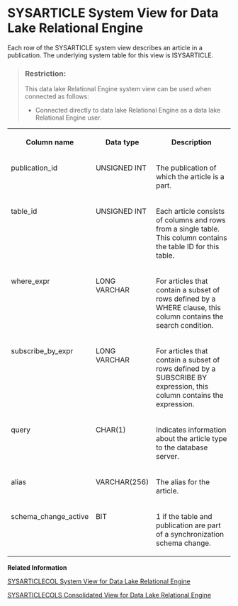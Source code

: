 <!-- loio3be6b7a46c5f1014b420d21c4b0f3634 -->

# SYSARTICLE System View for Data Lake Relational Engine

Each row of the SYSARTICLE system view describes an article in a publication. The underlying system table for this view is ISYSARTICLE.



> ### Restriction:  
> This data lake Relational Engine system view can be used when connected as follows:
> 
> -   Connected directly to data lake Relational Engine as a data lake Relational Engine user.




<table>
<tr>
<th valign="top">

Column name



</th>
<th valign="top">

Data type



</th>
<th valign="top">

Description



</th>
</tr>
<tr>
<td valign="top">

publication\_id



</td>
<td valign="top">

UNSIGNED INT



</td>
<td valign="top">

The publication of which the article is a part.



</td>
</tr>
<tr>
<td valign="top">

table\_id



</td>
<td valign="top">

UNSIGNED INT



</td>
<td valign="top">

Each article consists of columns and rows from a single table. This column contains the table ID for this table.



</td>
</tr>
<tr>
<td valign="top">

where\_expr



</td>
<td valign="top">

LONG VARCHAR



</td>
<td valign="top">

For articles that contain a subset of rows defined by a WHERE clause, this column contains the search condition.



</td>
</tr>
<tr>
<td valign="top">

subscribe\_by\_expr



</td>
<td valign="top">

LONG VARCHAR



</td>
<td valign="top">

For articles that contain a subset of rows defined by a SUBSCRIBE BY expression, this column contains the expression.



</td>
</tr>
<tr>
<td valign="top">

query



</td>
<td valign="top">

CHAR\(1\)



</td>
<td valign="top">

Indicates information about the article type to the database server.



</td>
</tr>
<tr>
<td valign="top">

alias



</td>
<td valign="top">

VARCHAR\(256\)



</td>
<td valign="top">

The alias for the article.



</td>
</tr>
<tr>
<td valign="top">

schema\_change\_active



</td>
<td valign="top">

BIT



</td>
<td valign="top">

1 if the table and publication are part of a synchronization schema change.



</td>
</tr>
</table>

**Related Information**  


[SYSARTICLECOL System View for Data Lake Relational Engine](sysarticlecol-system-view-for-data-lake-relational-engine-3be6c15.md "Each row of the SYSARTICLECOL system view identifies a column in an article. The underlying system table for this view is ISYSARTICLECOL.")

[SYSARTICLECOLS Consolidated View for Data Lake Relational Engine](sysarticlecols-consolidated-view-for-data-lake-relational-engine-3be6ca2.md "Each row in the SYSARTICLECOLS view identifies a column in an article.")

